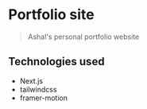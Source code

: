 # Portfolio site

> Ashal's personal portfolio website

## Technologies used

- Next.js
- tailwindcss
- framer-motion
